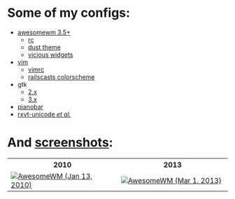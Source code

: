 Some of my configs:
===

* [awesomewm 3.5+](.config/awesome)
    * [rc](.config/awesome/rc.lua)
    * [dust theme](.config/awesome/themes/dust/theme.lua)
    * [vicious widgets](.config/awesome/wi.lua)
* [vim](.vim)
    * [vimrc](.vim/vimrc)
    * [railscasts colorscheme](.vim/colors/railscasts.vim)
* gtk
    * [2.x](.gtkrc.mine)
    * [3.x](.config/gtk-3.0/settings.ini)
* [pianobar](.config/pianobar)
* [rxvt-unicode _et al._](.Xdefaults)

And [screenshots](screenshots):
===

<table border="0">
  <tr><th>2010</th><th>2013</th></tr>
  <tr>
    <td width="50%"><a href="screenshots/awesome_20100113_1680x1050.png"><img src="screenshots/awesome_20100113_1680x1050.png" alt="AwesomeWM (Jan 13, 2010)" /></a></td>
    <td width="50%"><a href="screenshots/awesome_20130301_2880x1800.png"><img src="screenshots/awesome_20130301_2880x1800.png" alt="AwesomeWM (Mar 1, 2013)" /></a></td>
  </tr>
</table>
